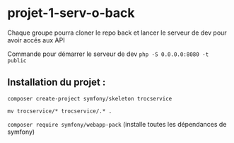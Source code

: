 # projet-1-serv-o-back

Chaque groupe pourra cloner le repo back et lancer le serveur de dev pour avoir accés aux API

Commande pour démarrer le serveur de dev `php -S 0.0.0.0:8080 -t public`

## Installation du projet :

`composer create-project symfony/skeleton trocservice`

`mv trocservice/* trocservice/.* .`


`composer require symfony/webapp-pack` (installe toutes les dépendances de symfony)

